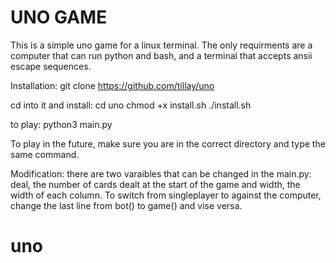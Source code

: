 # UNO GAME
This is a simple uno game for a linux terminal.
The only requirments are a computer that can run python and bash, and a terminal that accepts ansii escape sequences.

Installation:
git clone https://github.com/tillay/uno

cd into it and install:
cd uno
chmod +x install.sh
./install.sh

to play:
python3 main.py

To play in the future, make sure you are in the correct directory and type the same command.

Modification:
there are two varaibles that can be changed in the main.py:
deal, the number of cards dealt at the start of the game
and width, the width of each column.
To switch from singleplayer to against the computer, change the last line from bot() to game() and vise versa.
# uno
